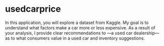 # usedcarprice
In this application, you will explore a dataset from Kaggle. My goal is to understand what factors make a car more or less expensive. As a result of your analysis, I provide clear recommendations to —a used car dealership—as to what consumers value in a used car and inventory suggestions.
